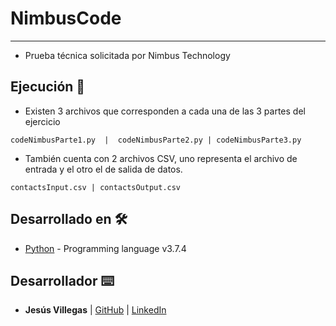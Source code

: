 # **NimbusCode**
****

* Prueba técnica solicitada por Nimbus Technology

## Ejecución 🔧

* Existen 3 archivos que corresponden a cada una de las 3 partes del ejercicio
```
codeNimbusParte1.py  |  codeNimbusParte2.py | codeNimbusParte3.py
```

* También cuenta con 2 archivos CSV, uno representa el archivo de entrada y el otro el de salida de datos.
```
contactsInput.csv | contactsOutput.csv
```

## Desarrollado en  🛠️

* [Python](https://www.python.org/) - Programming language v3.7.4


## Desarrollador ⌨️

* **Jesús Villegas** | [GitHub](https://github.com/jvncode) | [LinkedIn](https://www.linkedin.com/in/jes%C3%BAs-villegas-609b71198/)